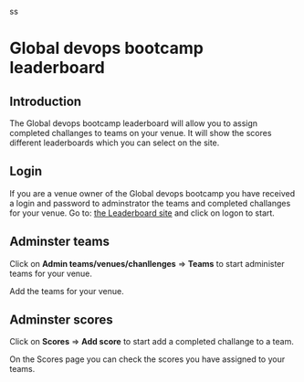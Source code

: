 ss
# Global devops bootcamp leaderboard
## Introduction

The Global devops bootcamp leaderboard will allow you to assign completed challanges to teams on your venue. It will show the scores different leaderboards which you can select on the site.

## Login

If you are a venue owner of the Global devops bootcamp you have received a login and password to adminstrator the teams and completed challanges for your venue. Go to: [the Leaderboard site](https://gdbcleaderboard.azurewebsites.net/) and click on logon to start.

## Adminster teams

Click on **Admin teams/venues/chanllenges** => **Teams** to start administer teams for your venue.

Add the teams for your venue.

## Adminster scores

Click on **Scores** => **Add score** to start add a completed challange to a team.

On the Scores page you can check the scores you have assigned to your teams.
